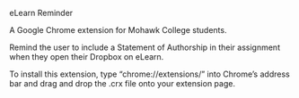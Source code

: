 eLearn Reminder

A Google Chrome extension for Mohawk College students.

Remind the user to include a Statement of Authorship in their assignment when they open their Dropbox on eLearn.

To install this extension, type “chrome://extensions/” into Chrome’s address bar and drag and drop the .crx file onto your extension page.